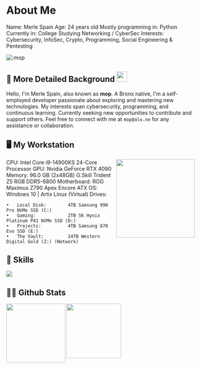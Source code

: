# About Me

Name:                 Merle Spain
Age:                  24 years old
Mostly programming in: Python
Currently in:         College Studying Networking / CyberSec
Interests:            Cybersecurity, InfoSec, Crypto, Programming,
Social Engineering & Pentesting

<div align="left">
  <img src="https://count.getloli.com/get/@:mop9" alt=":mop" />
</div>

## 📙 More Detailed Background <img src="https://media.giphy.com/media/hvRJCLFzcasrR4ia7z/giphy.gif" width="28">
Hello, I'm Merle Spain, also known as **mop**. A Bronx native, I'm a self-employed developer passionate about exploring and mastering new technologies. My interests span cybersecurity, programming, and continuous learning. Currently seeking new opportunities to contribute and support others. Feel free to connect with me at `mop@alo.ne` for any assistance or collaboration.

## 🖥️ My Workstation
<div>
  <img align="right" height="210vh" src="https://upload.wikimedia.org/wikipedia/commons/3/3d/1_120_transparent.png">
</div>

CPU:                   Intel Core i9-14900KS 24-Core Processor
GPU:                   Nvidia GeForce RTX 4090
Memory:                96.0 GB (2x48GB) G.Skill Trident Z5 RGB DDR5-6800
Motherboard:           ROG Maximus Z790 Apex Encore ATX
OS:                    Windows 10 | Artix Linux (Virtual)
Drives:

	•	Local Disk:        4TB Samsung 990 Pro NVMe SSD (C:)
	•	Gaming:            2TB SK Hynix Platinum P41 NVMe SSD (D:)
	•	Projects:          4TB Samsung 870 Evo SSD (E:)
	•	The Vault:         24TB Western Digital Gold (Z:) (Network)

## 💼 Skills
<a href="https://skillicons.dev">
  <img src="https://skillicons.dev/icons?i=apple,arch,atom,aws,bash,blender,c,cs,cpp,cloudflare,css,dart,debian,discord,discordjs,docker,dotnet,electron,figma,github,githubactions,gitlab,gmail,go,html,instagram,java,js,kali,linkedin,linux,lua,mysql,nodejs,npm,ps,php,postgres,powershell,py,raspberrypi,redhat,replit,ruby,rust,sqlite,stackoverflow,sublime,scala,svelte,svg,swift,tailwind,twitter,ts,ubuntu,vercel,vim,vscode,vscodium,windows,wordpress" />
</a>

## 👨‍💻 Github Stats
<div>
  <img align="left" height="158vh" src="https://github-readme-stats.vercel.app/api/top-langs/?username=mop9&theme=dracula&hide_border=false&include_all_commits=false&count_private=true&layout=compact">
  <img align="left" height="146vh" src="https://github-readme-stats.vercel.app/api?username=mop9&theme=dracula&hide_border=false&include_all_commits=false&count_private=true">
</div>